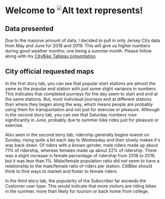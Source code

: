 # Welcome to ![Alt text](master/rneitzey/citibike.jpg?raw=true "Optional Title") represents!

## Data presented
Due to the massive amount of data, I decided to pull in only Jersey City data from May and June for 2018 and 2019. This will give us higher numbers during good weather months; one being a summer month. Please follow along with my [CityBike Tableau presentation](https://public.tableau.com/profile/regina.neitzey#!/vizhome/CityBike_15846743652260/20182019fromMayJune-JerseyCitydata). 

## City official requested maps
In the first story tab, you can see that popular start stations are almost the same as the popular end station with just some slight variance in numbers. This indicates that completed journeys for the day seem to start and end at the same stations.  But, most individual journeys end at different stations than where they began along the way, which means people are probably using them for transportation and not just for exercise or pleasure. Although in the second story tab, you can see that Saturday numbers rose significantly in June, probably due to summer bike rides just for pleasure or exercise. 

Also seen in the second story tab; ridership generally begins lowest on Sunday, rising quite a bit each day to Wednesday and then slowly makes it's way back down. Of riders with a known gender, male riders made up about 71% of ridership, whereas females made up about 22% of ridership. There was a slight increase in female percentage of ridership from 2018 to 2019, but it was less than 1%. Male/female population ratio did not seem to have a relationship to the male/female ratio of riders per station. CitiBike should think to find ways to market and foster to female riders. 

In the third story tab, the popularity of the Subscriber far exceeds the Customer user type.  This would indicate that more visitors are riding bikes in the summer, more than likely for tourism or back home from college.
